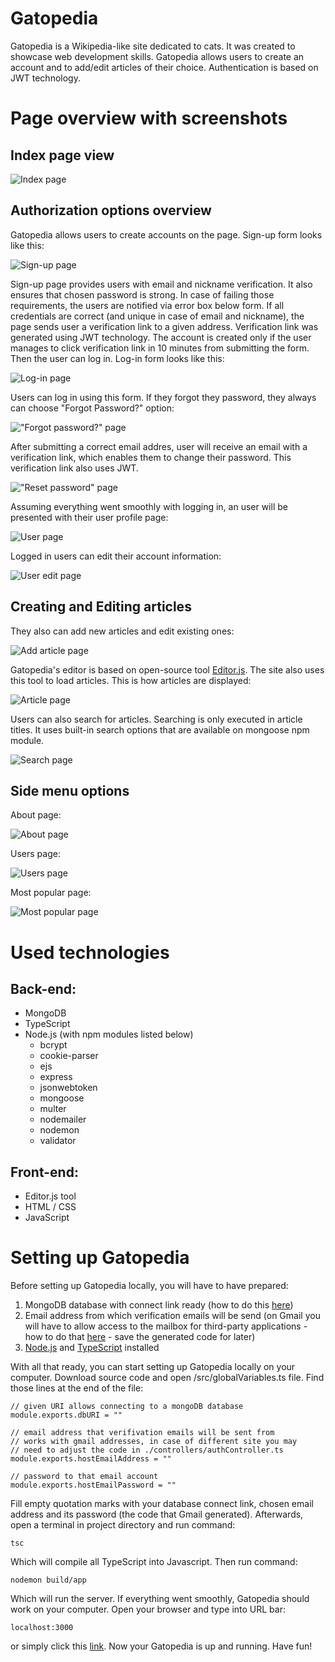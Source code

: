 # Gatopedia
Gatopedia is a Wikipedia-like site dedicated to cats. It was created to showcase web development skills. Gatopedia allows users to create an account and to add/edit articles of their choice. Authentication is based on JWT technology.

# Page overview with screenshots
## Index page view

![Index page](/readme-screenshots/index-page.png "Index page of Gatopedia")

## Authorization options overview
Gatopedia allows users to create accounts on the page. Sign-up form looks like this:

![Sign-up page](/readme-screenshots/signup.png "Sign-up page of Gatopedia")

Sign-up page provides users with email and nickname verification. It also ensures that chosen password is strong. In case of failing those requirements, the users are notified via error box below form. If all credentials are correct (and unique in case of email and nickname), the page sends user a verification link to a given address. Verification link was generated using JWT technology. The account is created only if the user manages to click verification link in 10 minutes from submitting the form. Then the user can log in. Log-in form looks like this:

![Log-in page](/readme-screenshots/login.png "Log-in page of Gatopedia")

Users can log in using this form. If they forgot they password, they always can choose "Forgot Password?" option:

!["Forgot password?" page](/readme-screenshots/forgot-password.png "Forgot password? page of Gatopedia")

After submitting a correct email addres, user will receive an email with a verification link, which enables them to change their password. This verification link also uses JWT.

!["Reset password" page](/readme-screenshots/reset-password.png "Reset password page of Gatopedia")

Assuming everything went smoothly with logging in, an user will be presented with their user profile page:

![User page](/readme-screenshots/user-loggedin.png "User page of Gatopedia")

Logged in users can edit their account information:

![User edit page](/readme-screenshots/user-edit.png "User edit page of Gatopedia")

## Creating and Editing articles

They also can add new articles and edit existing ones:

![Add article page](/readme-screenshots/adding-article.png "Add article page of Gatopedia")

Gatopedia's editor is based on open-source tool [Editor.js](https://editorjs.io). The site also uses this tool to load articles. This is how articles are displayed:

![Article page](/readme-screenshots/article.png "Article page of Gatopedia")

Users can also search for articles. Searching is only executed in article titles. It uses built-in search options that are available on mongoose npm module.

![Search page](/readme-screenshots/search.png "Search page of Gatopedia")
## Side menu options

About page:

![About page](/readme-screenshots/about.png "About page of Gatopedia")

Users page:

![Users page](/readme-screenshots/users.png "Users page of Gatopedia")

Most popular page:

![Most popular page](/readme-screenshots/most-popular.png "Most popular page of Gatopedia")

# Used technologies

## Back-end:
- MongoDB
- TypeScript
- Node.js (with npm modules listed below)
    - bcrypt
    - cookie-parser
    - ejs
    - express
    - jsonwebtoken
    - mongoose
    - multer
    - nodemailer
    - nodemon
    - validator

## Front-end:
- Editor.js tool
- HTML / CSS
- JavaScript

# Setting up Gatopedia

Before setting up Gatopedia locally, you will have to have prepared:
1. MongoDB database with connect link ready (how to do this [here](https://www.mongodb.com/basics/create-database))
2. Email address from which verification emails will be send (on Gmail you will have to allow access to the mailbox for third-party applications - how to do that [here](https://support.google.com/accounts/answer/185833?hl=en) - save the generated code for later)
3. [Node.js](https://nodejs.org/en) and [TypeScript](https://www.typescriptlang.org) installed 

With all that ready, you can start setting up Gatopedia locally on your computer. Download source code and open /src/globalVariables.ts file. Find those lines at the end of the file:

    // given URI allows connecting to a mongoDB database
    module.exports.dbURI = ""

    // email address that verifivation emails will be sent from
    // works with gmail addresses, in case of different site you may
    // need to adjust the code in ./controllers/authController.ts
    module.exports.hostEmailAddress = ""

    // password to that email account
    module.exports.hostEmailPassword = ""

Fill empty quotation marks with your database connect link, chosen email address and its password (the code that Gmail generated). Afterwards, open a terminal in project directory and run command: 

    tsc

Which will compile all TypeScript into Javascript. Then run command:

    nodemon build/app

Which will run the server. If everything went smoothly, Gatopedia should work on your computer. Open your browser and type into URL bar:

    localhost:3000

or simply click this [link](http://localhost:3000). Now your Gatopedia is up and running. Have fun!

